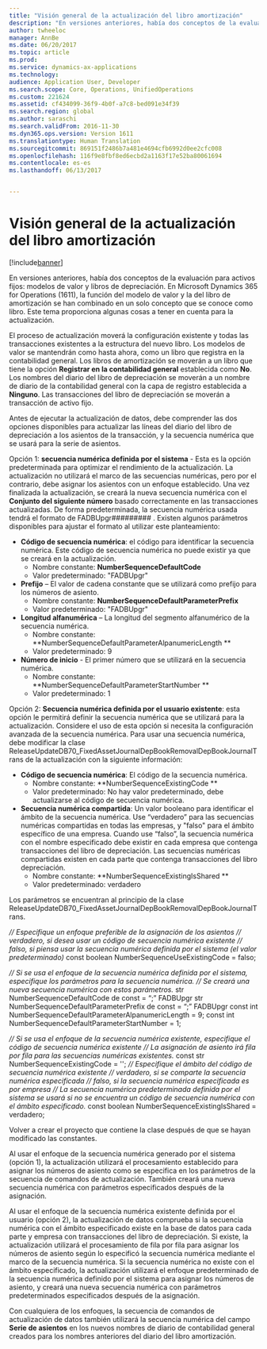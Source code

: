 ```yaml
---
title: "Visión general de la actualización del libro amortización"
description: "En versiones anteriores, había dos conceptos de la evaluación para activos fijos: modelos de valor y libros de depreciación. En Microsoft Dynamics 365 for Operations (1611), la función del modelo de valor y la del libro de amortización se han combinado en un solo concepto que se conoce como libro. Este tema proporciona algunas cosas a tener en cuenta para la actualización."
author: twheeloc
manager: AnnBe
ms.date: 06/20/2017
ms.topic: article
ms.prod: 
ms.service: dynamics-ax-applications
ms.technology: 
audience: Application User, Developer
ms.search.scope: Core, Operations, UnifiedOperations
ms.custom: 221624
ms.assetid: cf434099-36f9-4b0f-a7c8-bed091e34f39
ms.search.region: global
ms.author: saraschi
ms.search.validFrom: 2016-11-30
ms.dyn365.ops.version: Version 1611
ms.translationtype: Human Translation
ms.sourcegitcommit: 869151f2486b7a481e4694cfb6992d0ee2cfc008
ms.openlocfilehash: 116f9e8fbf8ed6ecbd2a1163f17e52ba80061694
ms.contentlocale: es-es
ms.lasthandoff: 06/13/2017


---
```


# Visión general de la actualización del libro amortización
<a id="depreciation-book-upgrade-overview" class="xliff"></a>

[!include[banner](../includes/banner.md)]


En versiones anteriores, había dos conceptos de la evaluación para activos fijos: modelos de valor y libros de depreciación. En Microsoft Dynamics 365 for Operations (1611), la función del modelo de valor y la del libro de amortización se han combinado en un solo concepto que se conoce como libro. Este tema proporciona algunas cosas a tener en cuenta para la actualización. 

El proceso de actualización moverá la configuración existente y todas las transacciones existentes a la estructura del nuevo libro. Los modelos de valor se mantendrán como hasta ahora, como un libro que registra en la contabilidad general. Los libros de amortización se moverán a un libro que tiene la opción **Registrar en la contabilidad general** establecida como **No**. Los nombres del diario del libro de depreciación se moverán a un nombre de diario de la contabilidad general con la capa de registro establecida a **Ninguno**. Las transacciones del libro de depreciación se moverán a transacción de activo fijo. 

Antes de ejecutar la actualización de datos, debe comprender las dos opciones disponibles para actualizar las líneas del diario del libro de depreciación a los asientos de la transacción, y la secuencia numérica que se usará para la serie de asientos. 

Opción 1:  **secuencia numérica definida por el sistema** - Esta es la opción predeterminada para optimizar el rendimiento de la actualización. La actualización no utilizará el marco de las secuencias numéricas, pero por el contrario, debe asignar los asientos con un enfoque establecido. Una vez finalizada la actualización, se creará la nueva secuencia numérica con el **Conjunto del siguiente número** basado correctamente en las transacciones actualizadas. De forma predeterminada, la secuencia numérica usada tendrá el formato de FADBUpgr\#\#\#\#\#\#\#\#\# . Existen algunos parámetros disponibles para ajustar el formato al utilizar este planteamiento:

-   **Código de secuencia numérica**: el código para identificar la secuencia numérica. Este código de secuencia numérica no puede existir ya que se creará en la actualización.
    -   Nombre constante: **NumberSequenceDefaultCode**
    -   Valor predeterminado: "FADBUpgr"
-   **Prefijo** – El valor de cadena constante que se utilizará como prefijo para los números de asiento.
    -   Nombre constante: **NumberSequenceDefaultParameterPrefix**
    -   Valor predeterminado: "FADBUpgr"
-   **Longitud alfanumérica** – La longitud del segmento alfanumérico de la secuencia numérica.
    -   Nombre constante: **NumberSequenceDefaultParameterAlpanumericLength **
    -   Valor predeterminado: 9
-   **Número de inicio** - El primer número que se utilizará en la secuencia numérica.
    -   Nombre constante: **NumberSequenceDefaultParameterStartNumber  **
    -   Valor predeterminado: 1

Opción 2: **Secuencia numérica definida por el usuario existente**: esta opción le permitirá definir la secuencia numérica que se utilizará para la actualización. Considere el uso de esta opción si necesita la configuración avanzada de la secuencia numérica. Para usar una secuencia numérica, debe modificar la clase ReleaseUpdateDB70\_FixedAssetJournalDepBookRemovalDepBookJournalTrans de la actualización con la siguiente información:

-   **Código de secuencia numérica**: El código de la secuencia numérica.
    -   Nombre constante: **NumberSequenceExistingCode **
    -   Valor predeterminado: No hay valor predeterminado, debe actualizarse al código de secuencia numérica.
-   **Secuencia numérica compartida**: Un valor booleano para identificar el ámbito de la secuencia numérica. Use “verdadero” para las secuencias numéricas compartidas en todas las empresas, y "falso" para el ámbito específico de una empresa. Cuando use “falso”, la secuencia numérica con el nombre especificado debe existir en cada empresa que contenga transacciones del libro de depreciación. Las secuencias numéricas compartidas existen en cada parte que contenga transacciones del libro depreciación.
    -   Nombre constante: **NumberSequenceExistingIsShared **
    -   Valor predeterminado: verdadero

Los parámetros se encuentran al principio de la clase ReleaseUpdateDB70\_FixedAssetJournalDepBookRemovalDepBookJournalTrans. 

*// Especifique un enfoque preferible de la asignación de los asientos* 
*// verdadero, si desea usar un código de secuencia numérica existente* 
*// falso, si piensa usar la secuencia numérica definida por el sistema (el valor predeterminado)* const boolean NumberSequenceUseExistingCode = falso;  

*// Si se usa el enfoque de la secuencia numérica definida por el sistema, especifique los parámetros para la secuencia numérica.*
*// Se creará una nueva secuencia numérica con estos parámetros.* str NumberSequenceDefaultCode de const = “;” FADBUpgr str NumberSequenceDefaultParameterPrefix de const = “;” FADBUpgr const int NumberSequenceDefaultParameterAlpanumericLength = 9; const int NumberSequenceDefaultParameterStartNumber = 1;   

*// Si se usa el enfoque de la secuencia numérica existente, especifique el código de secuencia numérica existente* 
*// La asignación de asiento irá fila por fila para las secuencias numéricas existentes.* const str NumberSequenceExistingCode = ''; *// Especifique el ámbito del código de secuencia numérica existente* 
*// verdadero, si se comparte la secuencia numérica especificada* 
*// falso, si la secuencia numérica especificada es por empresa* 
*// La secuencia numérica predeterminada definida por el sistema se usará si no se encuentra un código de secuencia numérica con el ámbito especificado.* const boolean NumberSequenceExistingIsShared = verdadero; 

Volver a crear el proyecto que contiene la clase después de que se hayan modificado las constantes. 

Al usar el enfoque de la secuencia numérica generado por el sistema (opción 1), la actualización utilizará el procesamiento establecido para asignar los números de asiento como se especifica en los parámetros de la secuencia de comandos de actualización. También creará una nueva secuencia numérica con parámetros especificados después de la asignación. 

Al usar el enfoque de la secuencia numérica existente definida por el usuario (opción 2), la actualización de datos comprueba si la secuencia numérica con el ámbito especificado existe en la base de datos para cada parte y empresa con transacciones del libro de depreciación. Si existe, la actualización utilizará el procesamiento de fila por fila para asignar los números de asiento según lo especificó la secuencia numérica mediante el marco de la secuencia numérica. Si la secuencia numérica no existe con el ámbito especificado, la actualización utilizará el enfoque predeterminado de la secuencia numérica definido por el sistema para asignar los números de asiento, y creará una nueva secuencia numérica con parámetros predeterminados especificados después de la asignación.

Con cualquiera de los enfoques, la secuencia de comandos de actualización de datos también utilizará la secuencia numérica del campo **Serie de asientos** en los nuevos nombres de diario de contabilidad general creados para los nombres anteriores del diario del libro amortización.





